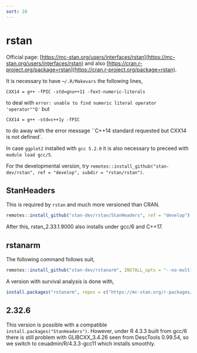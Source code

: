 ```yaml
---
sort: 28
---
```


# rstan

Official page: [https://mc-stan.org/users/interfaces/rstan](https://mc-stan.org/users/interfaces/rstan) and also [https://cran.r-project.org/package=rstan](https://cran.r-project.org/package=rstan).

It is necessary to have `¬/.R/Makevars` the following lines,

```
CXX14 = g++ -fPIC -std=gnu++11 -fext-numeric-literals
```

to deal with `error: unable to find numeric literal operator 'operator""Q'` but

```
CXX14 = g++ -std=c++1y -fPIC
```

to do away with the error message ``C++14 standard requested but CXX14 is not defined`.

In case `ggplot2` installed with `gcc 5.2.0` it is also necessary to preceed with `module load gcc/5`.

For the developmental version, try `remotes::install_github("stan-dev/rstan", ref = "develop", subdir = "rstan/rstan")`.

## StanHeaders

This is required by `rstan` and much more versioned than CRAN.

```r
remotes::install_github("stan-dev/rstan/StanHeaders", ref = "develop")
```

After this, rstan_2.33.1.9000 also installs under gcc/6 and C++17.

## rstanarm

The following command follows suit,

```r
remotes::install_github("stan-dev/rstanarm", INSTALL_opts = "--no-multiarch", force = TRUE)
```

A version with survival analysis is done with,

```r
install.packages("rstanarm", repos = c("https://mc-stan.org/r-packages/", getOption("repos")))
```

## 2.32.6

This version is possible with a compatible `install.packages("StanHeaders")`. However, under R 4.3.3 built from gcc/6 there is still problem with GLIBCXX_3.4.26 seen from DescTools 0.99.54, so we switch to ceuadmin/R/4.3.3-gcc11 which installs smoothly.
